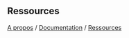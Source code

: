 ## Ressources

[A propos](docs/about.md) / [Documentation](docs/docs.md) / [Ressources](docs/ressources.md)
